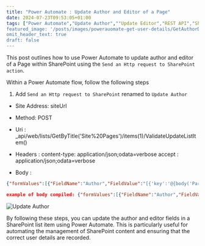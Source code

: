 ```yaml
---
title: "Power Automate : Update Author and Editor of a Page"
date: 2024-07-23T09:53:05+01:00
tags: ["Power Automate","Update Author",""Update Editor","REST API","SharePoint"]
featured_image: '/posts/images/powerauomate-get-user-details/GetAuthorDetails.png'
omit_header_text: true
draft: false
---
```


This post outlines how to use Power Automate to update author and editor of a Page within SharePoint using the `Send an Http request to SharePoint action`.

Within a Power Automate flow, follow the following steps

1. Add `Send an Http request to SharePoint` renamed to `Update Author`

* Site Address: siteUrl
* Method: POST
* Uri : _api/web/lists/GetByTitle('Site%20Pages')/items(1)/ValidateUpdateListItem()

* Headers : content-type: application/json;odata=verbose
            accept : application/json;odata=verbose

* Body :

```json
{"formValues":[{"FieldName":"Author","FieldValue":"[{'key':'@{body('Parse_JSON_Author_Details')?['d']?['LoginName']}'}]"},{"FieldName":"Editor","FieldValue":"[{'key':'body('Parse_JSON_Author_Details')?['d']?['LoginName']}']"}],"bNewDocumentUpdate":true,"checkInComment":null}
```

```json
example of body compiled: {"formValues":[{"FieldName":"Author","FieldValue":"[{'key':'i:0#.f|membership|Reshmee.Auckloo@contoso.co.uk'}]"},{"FieldName":"Editor","FieldValue":"[{'key':'i:0#.f|membership|Reshmee.Auckloo@contoso.co.uk'}]"}],"bNewDocumentUpdate":true,"checkInComment":null}
```

![Update Author](../images/powerauomate-get-user-details/UpdateAuthorDetails.png)

By following these steps, you can update the author and editor fields in a SharePoint list item using Power Automate. This is particularly useful for automating the management of SharePoint content and ensuring that the correct user details are recorded.